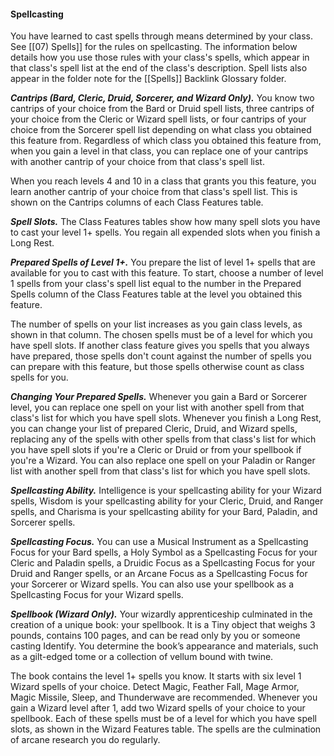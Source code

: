#### Spellcasting
You have learned to cast spells through means determined by your class. See [[07) Spells]] for the rules on spellcasting. The information below details how you use those rules with your class's spells, which appear in that class's spell list at the end of the class's description. Spell lists also appear in the folder note for the [[Spells]] Backlink Glossary folder.

***Cantrips (Bard, Cleric, Druid, Sorcerer, and Wizard Only).*** You know two cantrips of your choice from the Bard or Druid spell lists, three cantrips of your choice from the Cleric or Wizard spell lists, or four cantrips of your choice from the Sorcerer spell list depending on what class you obtained this feature from. Regardless of which class you obtained this feature from, when you gain a level in that class, you can replace one of your cantrips with another cantrip of your choice from that class's spell list. 

When you reach levels 4 and 10 in a class that grants you this feature, you learn another cantrip of your choice from that class's spell list. This is shown on the Cantrips columns of each Class Features table.

***Spell Slots.*** The Class Features tables show how many spell slots you have to cast your level 1+ spells. You regain all expended slots when you finish a Long Rest.

***Prepared Spells of Level 1+.*** You prepare the list of level 1+ spells that are available for you to cast with this feature. To start, choose a number of level 1 spells from your class's spell list equal to the number in the Prepared Spells column of the Class Features table at the level you obtained this feature.

The number of spells on your list increases as you gain class levels, as shown in that column. The chosen spells must be of a level for which you have spell slots. If another class feature gives you spells that you always have prepared, those spells don't count against the number of spells you can prepare with this feature, but those spells otherwise count as class spells for you.

***Changing Your Prepared Spells.*** Whenever you gain a Bard or Sorcerer level, you can replace one spell on your list with another spell from that class's list for which you have spell slots. Whenever you finish a Long Rest, you can change your list of prepared Cleric, Druid, and Wizard spells, replacing any of the spells with other spells from that class's list for which you have spell slots if you're a Cleric or Druid or from your spellbook if you're a Wizard. You can also replace one spell on your Paladin or Ranger list with another spell from that class's list for which you have spell slots.

***Spellcasting Ability.*** Intelligence is your spellcasting ability for your Wizard spells, Wisdom is your spellcasting ability for your Cleric, Druid, and Ranger spells, and Charisma is your spellcasting ability for your Bard, Paladin, and Sorcerer spells.

***Spellcasting Focus.*** You can use a Musical Instrument as a Spellcasting Focus for your Bard spells, a Holy Symbol as a Spellcasting Focus for your Cleric and Paladin spells, a Druidic Focus as a Spellcasting Focus for your Druid and Ranger spells, or an Arcane Focus as a Spellcasting Focus for your Sorcerer or Wizard spells. You can also use your spellbook as a Spellcasting Focus for your Wizard spells.

***Spellbook (Wizard Only).*** Your wizardly apprenticeship culminated in the creation of a unique book: your spellbook. It is a Tiny object that weighs 3 pounds, contains 100 pages, and can be read only by you or someone casting Identify. You determine the book’s appearance and materials, such as a gilt-edged tome or a collection of vellum bound with twine.

The book contains the level 1+ spells you know. It starts with six level 1 Wizard spells of your choice. Detect Magic, Feather Fall, Mage Armor, Magic Missile, Sleep, and Thunderwave are recommended. Whenever you gain a Wizard level after 1, add two Wizard spells of your choice to your spellbook. Each of these spells must be of a level for which you have spell slots, as shown in the Wizard Features table. The spells are the culmination of arcane research you do regularly.